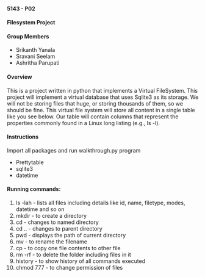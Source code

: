 #### 5143 - P02
#### Filesystem Project

#### Group Members

- Srikanth Yanala
- Sravani Seelam
- Ashritha Parupati

#### Overview
This is a project written in python that implements a Virtual FileSystem. This project will implement a virtual database that uses Sqlite3 as its storage. We will not be storing files that huge, or storing thousands of them, so we should be fine. This virtual file system will store all content in a single table like you see below. Our table will contain columns that represent the properties commonly found in a Linux long listing (e.g., ls -l).

#### Instructions

Import all packages and run walkthrough.py program

- Prettytable
- sqlite3
- datetime

#### Running commands:

1. ls -lah - lists all files including details like id, name, filetype, modes, datetime and so on
2. mkdir - to create a directory
3. cd - changes to named directory
4. cd .. - changes to parent directory
5. pwd - displays the path of current directory
6. mv - to rename the filename
7. cp - to copy one file contents to other file
8. rm -rf - to delete the folder including files in it
9. history - to show history of all commands executed
10. chmod 777 - to change permission of files
